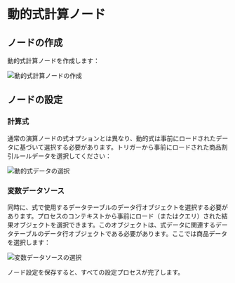 # 動的式計算ノード

## ノードの作成

動的式計算ノードを作成します：

![動的式計算ノードの作成](https://static-docs.nocobase.com/14613f73a7dfc822a30276c8c04cdeb7.png)

## ノードの設定

### 計算式

通常の演算ノードの式オプションとは異なり、動的式は事前にロードされたデータに基づいて選択する必要があります。トリガーから事前にロードされた商品割引ルールデータを選択してください：

![動的式データの選択](https://static-docs.nocobase.com/21ccc63e604dd90b7d26c3c33c12d671.png)

### 変数データソース

同時に、式で使用するデータテーブルのデータ行オブジェクトを選択する必要があります。プロセスのコンテキストから事前にロード（またはクエリ）された結果オブジェクトを選択できます。このオブジェクトは、式データに関連するデータテーブルのデータ行オブジェクトである必要があります。ここでは商品データを選択します：

![変数データソースの選択](https://static-docs.nocobase.com/afbffe9661539d26e4b175ae8a4b28f7.png)

ノード設定を保存すると、すべての設定プロセスが完了します。

